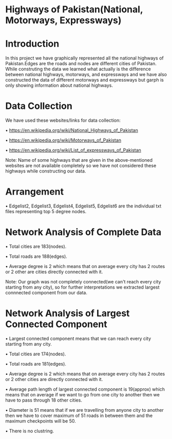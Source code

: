 # Highways of Pakistan(National, Motorways, Expressways)

# Introduction

In this project we have graphically represented all the national highways of Pakistan.Edges are the roads and nodes are different cities of Pakistan. While construting the data we learned what actually is the difference between national highways, motorways, and expressways and we have also constructed the data of different motorways and expressways but garph is only showing information about national highways.

# Data Collection

We have used these websites/links for data collection:

• https://en.wikipedia.org/wiki/National_Highways_of_Pakistan

• https://en.wikipedia.org/wiki/Motorways_of_Pakistan

• https://en.wikipedia.org/wiki/List_of_expressways_of_Pakistan

Note: Name of some highways that are given in the above-mentioned websites are not available completely so we have not considered these highways while constructing our data.

# Arrangement

• Edgelist2, Edgelist3, Edgelist4, Edgelist5, Edgelist6 are the individual txt files representing top 5 degree nodes.

# Network Analysis of Complete Data

• Total cities are 183(nodes).

• Total roads are 188(edges).

• Average degree is 2 which means that on average every city has 2 routes or 2 other are cities directly connected with it.

Note: Our graph was not completely connected(we can't reach every city starting from any city), so for further interpretations we extracted largest connnected component from our data.

# Network Analysis of Largest Connected Component

• Largest connected component means that we can reach every city starting from any city.

• Total cities are 174(nodes).

• Total roads are 181(edges).

• Average degree is 2 which means that on average every city has 2 routes or 2 other cities are directly connected with it.

• Average path length of largest connected component is 19(approx) which means that on average if we want to go from one city to another then we have to pass through 18 other cities.

• Diameter is 51 means that if we are travelling from anyone city to another then we have to cover maximum of 51 roads in between them and the maximum checkpoints will be 50.

• There is no clustring.
